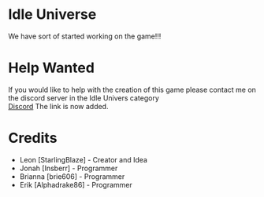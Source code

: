 # Idle Universe
We have sort of started working on the game!!!

# Help Wanted
If you would like to help with the creation of this game please contact me on the discord server in the Idle Univers category  
[Discord](https://discord.gg/PSNKV6EB9A) The link is now added.


# Credits
* Leon [StarlingBlaze] - Creator and Idea
* Jonah [Insberr] - Programmer
* Brianna [brie606] - Programmer
* Erik [Alphadrake86] - Programmer
